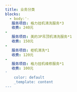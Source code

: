 ```yaml
---
title: 业务分类
blocks:
  - body:'-
   服务项目: 格力挂机清洗服务*3
   收费: 240元
-
   服务项目: 美的3P吊顶机清洗服务*1
   收费: 150元
-
   服务项目: 柜机清洗*1
   收费: 120元
-
   服务项目: 格力挂机维修服务*1
   收费: 100元
'
    color: default
    _template: content
---
```










